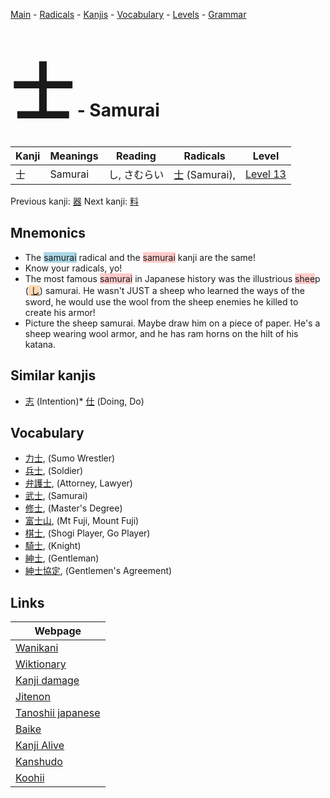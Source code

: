 <style> bigfont {font-size: 100px}</style>
[Main](../README.md) -
[Radicals](../radicals.md) -
[Kanjis](../kanjis.md) -
[Vocabulary](../vocabulary.md) -
[Levels](../levels.md) -
[Grammar](../grammar.md)
# <bigfont> 士</bigfont> - Samurai 

| Kanji | Meanings | Reading | Radicals | Level |
| --- | --- | --- | --- | --- |
| 士 | Samurai | し, さむらい | [士](../radicals/士.md) (Samurai),  | [Level 13](../levels/wk_level13.md) |

Previous kanji: [器](器.md) Next kanji: [料](料.md) 

## Mnemonics
 * The <span style="background-color:#ADD8E6"> samurai</span> radical and the <span style="background-color:#ffcccb"> samurai</span> kanji are the same!
* Know your radicals, yo!
* The most famous <span style="background-color:#ffcccb"> samurai</span> in Japanese history was the illustrious <span style="background-color:#ffcccb"> shee</span>p (<span style="background-color:#fed8b1"> [し](https://jisho.org/search/し)</span>) samurai. He wasn't JUST a sheep who learned the ways of the sword, he would use the wool from the sheep enemies he killed to create his armor!
* Picture the sheep samurai. Maybe draw him on a piece of paper. He's a sheep wearing wool armor, and he has ram horns on the hilt of his katana.


## Similar kanjis
 * [志](志.md) (Intention)* [仕](仕.md) (Doing, Do)


## Vocabulary
 * [力士](../vocabulary/士.md), (Sumo Wrestler)
* [兵士](../vocabulary/士.md), (Soldier)
* [弁護士](../vocabulary/士.md), (Attorney, Lawyer)
* [武士](../vocabulary/士.md), (Samurai)
* [修士](../vocabulary/士.md), (Master's Degree)
* [富士山](../vocabulary/士.md), (Mt Fuji, Mount Fuji)
* [棋士](../vocabulary/士.md), (Shogi Player, Go Player)
* [騎士](../vocabulary/士.md), (Knight)
* [紳士](../vocabulary/士.md), (Gentleman)
* [紳士協定](../vocabulary/士.md), (Gentlemen's Agreement)



## Links 

| Webpage |
| --- |
| [Wanikani          ](https://www.wanikani.com/kanji/士) |
| [Wiktionary        ](https://en.wiktionary.org/wiki/士) |
| [Kanji damage      ](http://www.kanjidamage.com/kanji/search?utf8=✓&q=士) |
| [Jitenon           ](https://jitenon.com/kanji/士) |
| [Tanoshii japanese ](https://www.tanoshiijapanese.com/dictionary/kanji.cfm?k=士) |
| [Baike             ](https://baike.baidu.com/item/士) |
| [Kanji Alive       ](https://app.kanjialive.com/士) |
| [Kanshudo          ](https://www.kanshudo.com/searchmn?q=士) |
| [Koohii            ](https://kanji.koohii.com/study/kanji/士) |
